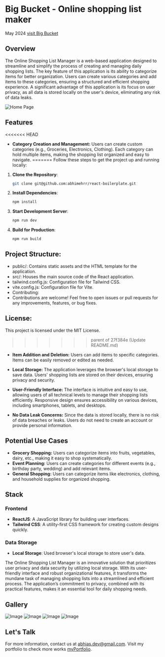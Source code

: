 # Big Bucket - Online shopping list maker

May 2024
[visit Big Bucket](https://bb.shre.in)

## Overview

The Online Shopping List Manager is a web-based application designed to streamline and simplify the process of creating and managing daily shopping lists. The key feature of this application is its ability to categorize items for better organization. Users can create various categories and add items to these categories, ensuring a structured and efficient shopping experience. A significant advantage of this application is its focus on user privacy, as all data is stored locally on the user's device, eliminating any risk of data leaks.

![Home Page](https://abhi.shre.in/assets/screenshots/bb/1.png)

## Features

<<<<<<< HEAD
- **Category Creation and Management:** 
    Users can create custom categories (e.g., Groceries, Electronics, Clothing).
    Each category can hold multiple items, making the shopping list organized and easy to navigate.
=======
Follow these steps to get the project up and running locally:

1. **Clone the Repository**: 
   ```bash
   git clone git@github.com:abhimehrr/react-boilerplate.git

2. **Install Dependencies**:
    ```bash
    npm install

3. **Start Development Server**:
    ```bash
    npm run dev

4. **Build for Production**:
    ```bash
    npm run build


## Project Structure:
- public/: Contains static assets and the HTML template for the application.
- src/: Houses the main source code of the React application.
- tailwind.config.js: Configuration file for Tailwind CSS.
- vite.config.js: Configuration file for Vite.
- Contributing:
- Contributions are welcome! Feel free to open issues or pull requests for any improvements, features, or bug fixes.

## License:
This project is licensed under the MIT License.
>>>>>>> parent of 27f384e (Update README.md)


- **Item Addition and Deletion:** 
    Users can add items to specific categories.
    Items can be easily removed or edited as needed.

- **Local Storage:**
    The application leverages the browser's local storage to save data.
    Users' shopping lists are stored on their devices, ensuring privacy and security.

- **User-Friendly Interface:**
    The interface is intuitive and easy to use, allowing users of all technical levels to manage their shopping lists efficiently.
    Responsive design ensures accessibility on various devices, including smartphones, tablets, and desktops.

- **No Data Leak Concerns:**
    Since the data is stored locally, there is no risk of data breaches or leaks.
    Users do not need to create an account or provide personal information.


## Potential Use Cases

- **Grocery Shopping:** Users can categorize items into fruits, vegetables, dairy, etc., making it easy to shop systematically.
- **Event Planning:** Users can create categories for different events (e.g., birthday party, wedding) and add relevant items.
- **General Shopping:** Users can categorize items like electronics, clothing, and household supplies for organized shopping.


## Stack

### Frontend

- **ReactJS**: A JavaScript library for building user interfaces.
- **Tailwind CSS**: A utility-first CSS framework for creating custom designs quickly.

### Data Storage

- **Local Storage**: Used browser's local storage to store user's data.


The Online Shopping List Manager is an innovative solution that prioritizes user privacy and data security by utilizing local storage. With its user-friendly interface and robust organizational features, it transforms the mundane task of managing shopping lists into a streamlined and efficient process. The application’s commitment to privacy, combined with its practical features, makes it an essential tool for daily shopping needs.


## Gallery

![Image](https://abhi.shre.in/assets/screenshots/bb/1.png)
![Image](https://abhi.shre.in/assets/screenshots/bb/2.png)
![Image](https://abhi.shre.in/assets/screenshots/bb/3.png)
![Image](https://abhi.shre.in/assets/screenshots/bb/4.png)

## Let's Talk

For more information, contact us at [abhias.dev@gmail.com](mailto:abhias.dev@gmail.com).
Visit my portfolio to check more works [myPortfolio](https://abhi.shre.in/).
